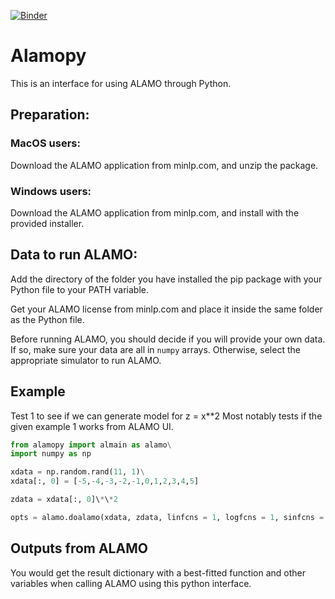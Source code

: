 [![Binder](https://mybinder.org/badge_logo.svg)](https://mybinder.org/v2/gh/IlyaOrson/alamopy/HEAD?labpath=demo.ipynb)

# Alamopy

This is an interface for using ALAMO through Python.

## Preparation:

### MacOS users:

Download the ALAMO application from minlp.com, and unzip the package.

### Windows users:

Download the ALAMO application from minlp.com, and install with the provided installer.

## Data to run ALAMO:

Add the directory of the folder you have installed the pip package with your Python file to your PATH variable.

Get your ALAMO license from minlp.com and place it inside the same folder as the Python file.

Before running ALAMO, you should decide if you will provide your own data. If so, make sure your data are all in `numpy` arrays.
Otherwise, select the appropriate simulator to run ALAMO.

## Example


Test 1 to see if we can generate model for z = x\*\*2
Most notably tests if the given example 1 works from ALAMO UI.

```python
from alamopy import almain as alamo\
import numpy as np

xdata = np.random.rand(11, 1)\
xdata[:, 0] = [-5,-4,-3,-2,-1,0,1,2,3,4,5]

zdata = xdata[:, 0]\*\*2

opts = alamo.doalamo(xdata, zdata, linfcns = 1, logfcns = 1, sinfcns = 1, cosfns = 1, constant = 1, expfcns = 1, monomialpower = [2,3], keep_alm_file=True, keep_lst_file=True)
```

## Outputs from ALAMO

You would get the result dictionary with a best-fitted function and other variables when calling ALAMO using this python interface.

